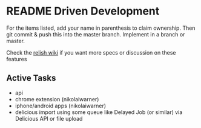 README Driven Development
=========================

For the items listed, add your name in parenthesis to claim ownership.  Then
git commit & push this into the master branch.  Implement in a branch or master.

Check the [relish wiki](https://github.com/kyrug/relish/wiki) if you want more specs or discussion on these features

Active Tasks
------------

* api
* chrome extension (nikolaiwarner)
* iphone/android apps (nikolaiwarner)
* delicious import using some queue like Delayed Job (or similar) via Delicious API or file upload
